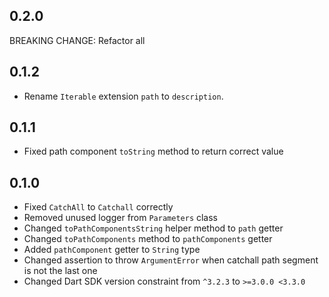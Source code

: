 ## 0.2.0

BREAKING CHANGE: Refactor all

## 0.1.2

- Rename `Iterable` extension `path` to `description`.

## 0.1.1

- Fixed path component `toString` method to return correct value

## 0.1.0

- Fixed `CatchAll` to `Catchall` correctly
- Removed unused logger from `Parameters` class
- Changed `toPathComponentsString` helper method to `path` getter
- Changed `toPathComponents` method to `pathComponents` getter
- Added `pathComponent` getter to `String` type
- Changed assertion to throw `ArgumentError` when catchall path segment is not the last one
- Changed Dart SDK version constraint from `^3.2.3` to `>=3.0.0 <3.3.0`
